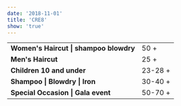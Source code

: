 ```yaml
---
date: '2018-11-01'
title: 'CRE8'
show: 'true'
---
```


<table style="padding-bottom: 1.25rem">
  <tr><td><strong>Women's Haircut | shampoo blowdry</strong></td> <td><span>50 +</span></td></tr>
  <tr><td><strong>Men's Haircut</strong></td>                     <td><span>25 +</span></td></tr>
  <tr><td><strong>Children 10 and under</strong></td>             <td><span>23-28 +</span></td></tr>
  <!-- <tr><td><strong>Tween's 12 -14 cut and blowdry</strong></td>    <td><span>30 +</span></td></tr> -->
  <tr><td><strong>Shampoo | Blowdry | Iron</strong></td>          <td><span>30-40 +</span></td></tr>
  <tr><td><strong>Special Occasion | Gala event</strong></td>     <td><span>50-70 +</span></td></tr>
</table>
